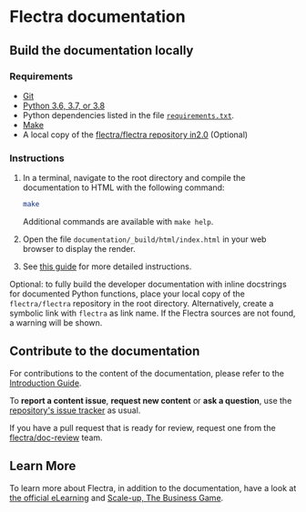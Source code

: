 # Flectra documentation

## Build the documentation locally

### Requirements

- [Git](https://www.flectrahq.com/documentation/2.0/contributing/documentation/introduction_guide.html#install-git)
- [Python 3.6, 3.7, or 3.8](https://www.flectrahq.com/documentation/2.0/contributing/documentation/introduction_guide.html#python)
- Python dependencies listed in the file [`requirements.txt`](https://github.com/flectra/documentation/tree/2.0/requirements.txt).
- [Make](https://www.flectrahq.com/documentation/2.0/contributing/documentation/introduction_guide.html#make)
- A local copy of the [flectra/flectra repository in2.0](https://github.com/flectra/flectra/tree/2.0) (Optional)

### Instructions

1. In a terminal, navigate to the root directory and compile the documentation to HTML with the
   following command:

   ```sh
   make
   ```

   Additional commands are available with `make help`.

2. Open the file `documentation/_build/html/index.html` in your web browser to display the render.

3. See [this guide](https://www.flectrahq.com/documentation/2.0/contributing/documentation/introduction_guide.html#preview-your-changes)
   for more detailed instructions.

Optional: to fully build the developer documentation with inline docstrings for documented Python
functions, place your local copy of the `flectra/flectra` repository in the root directory. Alternatively,
create a symbolic link with `flectra` as link name. If the Flectra sources are not found, a warning will
be shown.

## Contribute to the documentation

For contributions to the content of the documentation, please refer to the
[Introduction Guide](https://www.flectrahq.com/documentation/2.0/contributing/documentation/introduction_guide.html).

To **report a content issue**, **request new content** or **ask a question**, use the
[repository's issue tracker](https://github.com/flectra/documentation-user/issues) as usual.

If you have a pull request that is ready for review, request one from the
[flectra/doc-review](https://github.com/orgs/flectra/teams/doc-review) team.


## Learn More

To learn more about Flectra, in addition to the documentation, have a look at
[the official eLearning](https://flectrahq.com/slides) and
[Scale-up, The Business Game](https://www.flectrahq.com/page/scale-up-business-game).